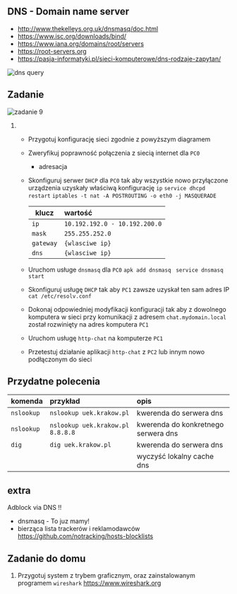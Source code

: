 ## DNS - Domain name server

  * http://www.thekelleys.org.uk/dnsmasq/doc.html
  * https://www.isc.org/downloads/bind/
  * https://www.iana.org/domains/root/servers
  * https://root-servers.org
  * https://pasja-informatyki.pl/sieci-komputerowe/dns-rodzaje-zapytan/
  
  ![dns query](dns-query.svg)

## Zadanie

![zadanie 9](dns.svg)

1.
   * Przygotuj konfigurację sieci zgodnie z powyższym diagramem
   * Zweryfikuj poprawność połączenia z siecią internet dla ``PC0``
      * adresacja
   * Skonfiguruj serwer ``DHCP`` dla ``PC0`` tak aby wszystkie nowo przyłączone urządzenia uzyskały właściwą konfigurację ``ip`` 
  ``service dhcpd restart``
  ``iptables -t nat -A POSTROUTING -o eth0 -j MASQUERADE``

      | klucz    |  wartość   |
      | ------------- |:-------------|  
      |   ``ip``   |   ``10.192.192.0 - 10.192.200.0``  |
      |   ``mask`` |   ``255.255.252.0``                |
      |   ``gateway`` |     ``{wlasciwe ip}``              |
      |   ``dns``  |  ``{wlasciwe ip}``                 |
     
   * Uruchom usługe ``dnsmasq`` dla ``PC0``
   ``apk add dnsmasq`` 
   `` service dnsmasq start``
   * Skonfiguruj usługę ``DHCP`` tak aby ``PC1`` zawsze uzyskał ten sam adres IP
   ``cat /etc/resolv.conf``
   
   * Dokonaj odpowiedniej modyfikacji konfiguracji tak aby z dowolnego komputera w sieci 
   przy komunikacji z adresem ``chat.mydomain.local`` został rozwinięty na adres komputera ``PC1``
   * Uruchom usługę ``http-chat`` na komputerze ``PC1``
   * Przetestuj działanie aplikacji ``http-chat`` z ``PC2`` lub innym nowo podłączonym do sieci
 
   

## Przydatne polecenia

| komenda    |  przykład   | opis  |
| ------------- |:-------------| :---------------| 
|   ``nslookup``    | ``nslookup uek.krakow.pl`` | kwerenda do serwera dns |
|   ``nslookup``    | ``nslookup uek.krakow.pl 8.8.8.8`` | kwerenda do konkretnego serwera dns |
|   ``dig``         | ``dig uek.krakow.pl``      | kwerenda do serwera dns |
|                   |                            | wyczyść lokalny cache dns |   

## extra

Adblock via DNS !!
   * dnsmasq - To juz mamy!
   * bierząca lista trackerów i reklamodawców https://github.com/notracking/hosts-blocklists

## Zadanie do domu

1. Przygotuj system z trybem graficznym, oraz zainstalowanym programem 
``wireshark`` https://www.wireshark.org

